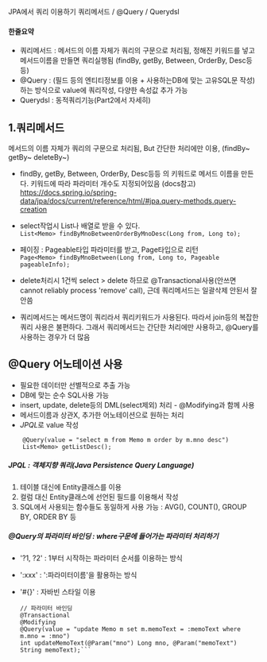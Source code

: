 JPA에서 쿼리 이용하기  쿼리메서드 / @Query / Querydsl
#### 한줄요약
* 쿼리메서드 : 메서드의 이름 자체가 쿼리의 구문으로 처리됨, 정해진 키워드를 넣고 메서드이름을 만들면 쿼리실행됨 (findBy, getBy, Between, OrderBy, Desc등등)
* @Query : (필드 등의 엔티티정보를 이용 + 사용하는DB에 맞는 고유SQL문 작성) 하는 방식으로 value에 쿼리작성, 다양한 속성값 추가 가능
* Querydsl : 동적쿼리기능(Part2에서 자세히)




## 1.쿼리메서드
메서드의 이름 자체가 쿼리의 구문으로 처리됨, But 간단한 처리에만 이용, (findBy~ getBy~ deleteBy~)
* findBy, getBy, Between, OrderBy, Desc등등 의 키워드로 메서드 이름을 만든다. 키워드에 따라 파라미터 개수도 지정되어있음 (docs참고)   
  https://docs.spring.io/spring-data/jpa/docs/current/reference/html/#jpa.query-methods.query-creation


* select작업시 List나 배열로 받을 수 있다.   
  `List<Memo> findByMnoBetweenOrderByMnoDesc(Long from, Long to);`


* 페이징 : Pageable타입 파라미터를 받고, Page<E>타입으로 리턴   
  `Page<Memo> findByMnoBetween(Long from, Long to, Pageable pageableInfo); `


* delete처리시 1건씩 select > delete 하므로 @Transactional사용(안쓰면 cannot reliably process 'remove' call), 근데 쿼리메서드는 일괄삭제 안된서 잘 안씀

* 쿼리메서드는 메서드명이 쿼리라서 쿼리키워드가 사용된다. 따라서 join등의 복잡한 쿼리 사용은 불편하다. 그래서 쿼리메서드는 간단한 처리에만 사용하고, @Query를 사용하는 경우가 더 많음




## @Query 어노테이션 사용
* 필요한 데이터만 선별적으로 추출 가능 
* DB에 맞는 순수 SQL사용 가능
* insert, update, delete등의 DML(select제외) 처리 - @Modifying과 함께 사용
* 메서드이름과 상관X, 추가한 어노테이션으로 원하는 처리 
* *JPQL*로 value 작성  
```
    @Query(value = "select m from Memo m order by m.mno desc") 
    List<Memo> getListDesc();
```
##### JPQL : 객체지향 쿼리(Java Persistence Query Language) 
1. 테이블 대신에 Entity클래스를 이용
2. 컬럼 대신 Entity클래스에 선언된 필드를 이용해서 작성
3. SQL에서 사용되는 함수들도 동일하게 사용 가능 : AVG(), COUNT(), GROUP BY, ORDER BY 등

##### @Query의 파라미터 바인딩 : where구문에 들어가는 파라미터 처리하기
* '?1, ?2' :  1부터 시작하는 파라미터 순서를 이용하는 방식 
* ':xxx' :  ':파라미터이름'을 활용하는 방식
* '#{}' :  자바빈 스타일 이용

  ```
  // 파라미터 바인딩
  @Transactional
  @Modifying
  @Query(value = "update Memo m set m.memoText = :memoText where m.mno = :mno")
  int updateMemoText(@Param("mno") Long mno, @Param("memoText") String memoText);```